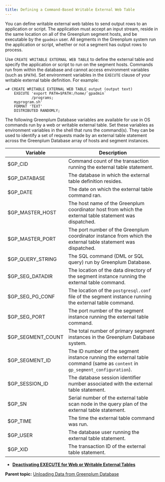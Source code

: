 ```yaml
---
title: Defining a Command-Based Writable External Web Table 
---
```


You can define writable external web tables to send output rows to an application or script. The application must accept an input stream, reside in the same location on all of the Greenplum segment hosts, and be executable by the `gpadmin` user. All segments in the Greenplum system run the application or script, whether or not a segment has output rows to process.

Use `CREATE WRITABLE EXTERNAL WEB TABLE` to define the external table and specify the application or script to run on the segment hosts. Commands run from within the database and cannot access environment variables \(such as `$PATH`\). Set environment variables in the `EXECUTE` clause of your writable external table definition. For example:

```
=# CREATE WRITABLE EXTERNAL WEB TABLE output (output text) 
    EXECUTE 'export PATH=$PATH:/home/`gpadmin`
            /programs;
    myprogram.sh' 
    FORMAT 'TEXT'
    DISTRIBUTED RANDOMLY;

```

The following Greenplum Database variables are available for use in OS commands run by a web or writable external table. Set these variables as environment variables in the shell that runs the command\(s\). They can be used to identify a set of requests made by an external table statement across the Greenplum Database array of hosts and segment instances.

|Variable|Description|
|--------|-----------|
|$GP\_CID|Command count of the transaction running the external table statement.|
|$GP\_DATABASE|The database in which the external table definition resides.|
|$GP\_DATE|The date on which the external table command ran.|
|$GP\_MASTER\_HOST|The host name of the Greenplum coordinator host from which the external table statement was dispatched.|
|$GP\_MASTER\_PORT|The port number of the Greenplum coordinator instance from which the external table statement was dispatched.|
|$GP\_QUERY\_STRING|The SQL command \(DML or SQL query\) run by Greenplum Database.|
|$GP\_SEG\_DATADIR|The location of the data directory of the segment instance running the external table command.|
|$GP\_SEG\_PG\_CONF|The location of the `postgresql.conf` file of the segment instance running the external table command.|
|$GP\_SEG\_PORT|The port number of the segment instance running the external table command.|
|$GP\_SEGMENT\_COUNT|The total number of primary segment instances in the Greenplum Database system.|
|$GP\_SEGMENT\_ID|The ID number of the segment instance running the external table command \(same as `content` in `gp_segment_configuration`\).|
|$GP\_SESSION\_ID|The database session identifier number associated with the external table statement.|
|$GP\_SN|Serial number of the external table scan node in the query plan of the external table statement.|
|$GP\_TIME|The time the external table command was run.|
|$GP\_USER|The database user running the external table statement.|
|$GP\_XID|The transaction ID of the external table statement.|

-   **[Deactivating EXECUTE for Web or Writable External Tables](../../load/topics/g-disabling-execute-for-web-or-writable-external-tables.html)**  


**Parent topic:** [Unloading Data from Greenplum Database](../../load/topics/g-unloading-data-from-greenplum-database.html)

